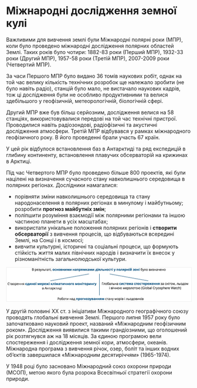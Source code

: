 # Міжнародні дослідження земної кулі

Важливими для вивчення землі були Міжнародні полярні роки (МПР), коли було проведено міжнародні дослідження полярних областей Землі. Таких років було чотири: 1882-83 роки (Перший МПР), 1932-33 роки (Другий МПР), 1957-58 роки (Третій МПР), 2007-2009 роки (Четвертий МПР). 

За часи Першого МПР було видано 36 томів наукових робіт, однак на той час велику кількість технічних розробок ще належало зробити (не було навіть радіо), станцій було мало, не вистачало наукових кадрів, тож ці дослідження були не особливо продуктивними та велися здебільшого у геофізичній, метеорологічній, біологічній сфері. 

Другий МПР вже був більш серйозним, дослідження велися на 58 станціях, використовувалися передові на той час технічні пристрої. Проводилися навіть радіозондові, радіофізичні та акустичні дослідження атмосфери. Третій МПР відбувався у рамках міжнародного геофізичного року. В його проведенні брали участь 67 країн.

У цей рік відбулося встановлення баз в Антарктиді та ряд експедицій в глибину континенту, встановлення плавучих обсерваторій на крижинах в Арктиці. 

Під час Четвертого МПР було проведено більше 800 проектів, які були націлені на визначення сучасного стану навколишнього середовища в полярних регіонах. Дослідники намагалися:

* порівняти зміни навколишнього середовища та стану народонаселення в полярних регіонах в минулому і майбутньому; розробити **прогноз майбутніх змін**; 
* поліпшити розуміння взаємодії між полярними регіонами та іншою частиною планети в усіх масштабах;
* використати унікальне положення полярних регіонів і **створити обсерваторії** з вивчення процесів, що відбуваються всередині Землі, на Сонці і в космосі; 
* вивчити культурні, історичні та соціальні процеси, що формують стійкість життя малих північних народів і визначити їх внесок у різноманітність загальнолюдської культури.

<div align="center">
<img src="4MPR.jpg" alt="Четверта МПР"  style="border:1px solid #eee"/>
</div>

У другій половині XX ст. з ініціативи Міжнародного географічного союзу проводять глобальні вивчення Землі. Першого липня 1957 року було  започатковано науковий проект, названий <span class="p1">«Міжнародним геофізичним роком»</span>. Дослідження виявилися такими грандіозними, що оголошений рік розтягнувся аж на 18 місяців. За єдиною програмою вели спостереження і дослідження земної кори, атмосфери, океанів. Міжнародна програма з вивчення річок, озер, боліт та інших водних об’єктів завершилася <span class="p1">«Міжнародним десятиріччям» (1965-1974)</span>. 

У 1948 році було засновано <span class="p1">Міжнародний союз охорони природи</span> (МСОП), метою якого була розрока Всесвітньої стратегії охорони природи. 
